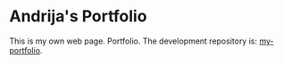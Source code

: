# Andrija's Portfolio

This is my own web page. Portfolio. 
The development repository is: [my-portfolio](#).